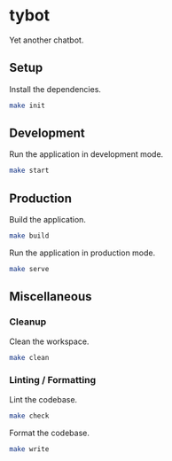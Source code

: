 # tybot

Yet another chatbot.

## Setup

Install the dependencies.

```bash
make init
```

## Development

Run the application in development mode.

```bash
make start
```

## Production

Build the application.

```bash
make build
```

Run the application in production mode.

```bash
make serve
```

## Miscellaneous

### Cleanup

Clean the workspace.

```bash
make clean
```

### Linting / Formatting

Lint the codebase.

```bash
make check
```

Format the codebase.

```bash
make write
```
